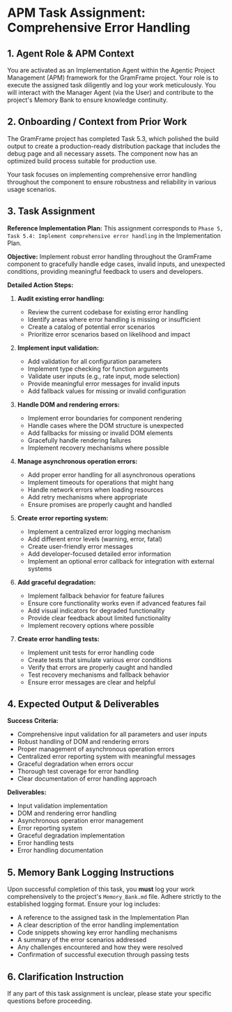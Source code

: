 # APM Task Assignment: Comprehensive Error Handling

## 1. Agent Role & APM Context

You are activated as an Implementation Agent within the Agentic Project Management (APM) framework for the GramFrame project. Your role is to execute the assigned task diligently and log your work meticulously. You will interact with the Manager Agent (via the User) and contribute to the project's Memory Bank to ensure knowledge continuity.

## 2. Onboarding / Context from Prior Work

The GramFrame project has completed Task 5.3, which polished the build output to create a production-ready distribution package that includes the debug page and all necessary assets. The component now has an optimized build process suitable for production use.

Your task focuses on implementing comprehensive error handling throughout the component to ensure robustness and reliability in various usage scenarios.

## 3. Task Assignment

**Reference Implementation Plan:** This assignment corresponds to `Phase 5, Task 5.4: Implement comprehensive error handling` in the Implementation Plan.

**Objective:** Implement robust error handling throughout the GramFrame component to gracefully handle edge cases, invalid inputs, and unexpected conditions, providing meaningful feedback to users and developers.

**Detailed Action Steps:**

1. **Audit existing error handling:**
   - Review the current codebase for existing error handling
   - Identify areas where error handling is missing or insufficient
   - Create a catalog of potential error scenarios
   - Prioritize error scenarios based on likelihood and impact

2. **Implement input validation:**
   - Add validation for all configuration parameters
   - Implement type checking for function arguments
   - Validate user inputs (e.g., rate input, mode selection)
   - Provide meaningful error messages for invalid inputs
   - Add fallback values for missing or invalid configuration

3. **Handle DOM and rendering errors:**
   - Implement error boundaries for component rendering
   - Handle cases where the DOM structure is unexpected
   - Add fallbacks for missing or invalid DOM elements
   - Gracefully handle rendering failures
   - Implement recovery mechanisms where possible

4. **Manage asynchronous operation errors:**
   - Add proper error handling for all asynchronous operations
   - Implement timeouts for operations that might hang
   - Handle network errors when loading resources
   - Add retry mechanisms where appropriate
   - Ensure promises are properly caught and handled

5. **Create error reporting system:**
   - Implement a centralized error logging mechanism
   - Add different error levels (warning, error, fatal)
   - Create user-friendly error messages
   - Add developer-focused detailed error information
   - Implement an optional error callback for integration with external systems

6. **Add graceful degradation:**
   - Implement fallback behavior for feature failures
   - Ensure core functionality works even if advanced features fail
   - Add visual indicators for degraded functionality
   - Provide clear feedback about limited functionality
   - Implement recovery options where possible

7. **Create error handling tests:**
   - Implement unit tests for error handling code
   - Create tests that simulate various error conditions
   - Verify that errors are properly caught and handled
   - Test recovery mechanisms and fallback behavior
   - Ensure error messages are clear and helpful

## 4. Expected Output & Deliverables

**Success Criteria:**
- Comprehensive input validation for all parameters and user inputs
- Robust handling of DOM and rendering errors
- Proper management of asynchronous operation errors
- Centralized error reporting system with meaningful messages
- Graceful degradation when errors occur
- Thorough test coverage for error handling
- Clear documentation of error handling approach

**Deliverables:**
- Input validation implementation
- DOM and rendering error handling
- Asynchronous operation error management
- Error reporting system
- Graceful degradation implementation
- Error handling tests
- Error handling documentation

## 5. Memory Bank Logging Instructions

Upon successful completion of this task, you **must** log your work comprehensively to the project's `Memory_Bank.md` file. Adhere strictly to the established logging format. Ensure your log includes:
- A reference to the assigned task in the Implementation Plan
- A clear description of the error handling implementation
- Code snippets showing key error handling mechanisms
- A summary of the error scenarios addressed
- Any challenges encountered and how they were resolved
- Confirmation of successful execution through passing tests

## 6. Clarification Instruction

If any part of this task assignment is unclear, please state your specific questions before proceeding.
